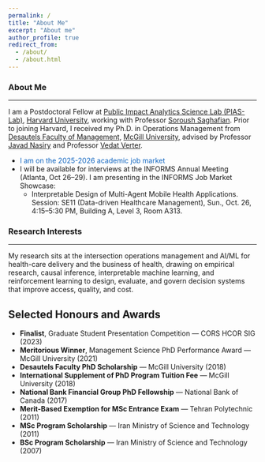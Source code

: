 ```yaml
---
permalink: /
title: "About Me"
excerpt: "About me"
author_profile: true
redirect_from: 
  - /about/
  - /about.html
---
```


### About Me 
___
I am a Postdoctoral Fellow at [Public Impact Analytics Science Lab (PIAS-Lab)](https://scholar.harvard.edu/saghafian/public-impact-analytics-science-lab-pias-lab-harvard), [Harvard University](https://www.harvard.edu/), working with Professor [Soroush Saghafian](https://www.hks.harvard.edu/faculty/soroush-saghafian). Prior to joining Harvard, I received my Ph.D. in Operations Management from [Desautels Faculty of Management](https://www.mcgill.ca/desautels/), [McGill University](https://www.mcgill.ca/), advised by Professor [Javad Nasiry](https://www.mcgill.ca/desautels/javad-nasiry) and Professor [Vedat Verter](https://smith.queensu.ca/faculty_and_research/faculty_list/verter-vedat.php).

* <span style="color:#1065c0"> I am on the 2025-2026 academic job market </span>   
* I will be available for interviews at the INFORMS Annual Meeting (Atlanta, Oct 26–29). I am presenting in the INFORMS Job Market Showcase:
  * Interpretable Design of Multi-Agent Mobile Health Applications. Session: SE11 (Data-driven Healthcare Management), Sun., Oct. 26, 4:15–5:30 PM, Building A, Level 3, Room A313.
<!--My doctoral thesis, entitled "An Analytical Framework for Mental Healthcare Operations Management", incorporates an interdisciplinary approach and integrates a diverse array of analytical tools ranging from empirical methods to machine learning techniques to distill complex insights from healthcare data.-->

### Research Interests
___
My research sits at the intersection operations management and AI/ML for health-care delivery and the business of health, drawing on empirical research, causal inference, interpretable machine learning, and reinforcement learning to design, evaluate,
and govern decision systems that improve access, quality, and cost.

<!---I am interested in healthcare management and health analytics. My research areas of interest include empirical methods and causal inference. In general, I employ data-driven models to acquire insightful understanding of the complex health systems.--->

<!---
layout: page
title: "Honours & Awards"
permalink: /awards/
--->
## Selected Honours and Awards
- **Finalist**, Graduate Student Presentation Competition — CORS HCOR SIG (2023)  
- **Meritorious Winner**, Management Science PhD Performance Award — McGill University (2021)  
- **Desautels Faculty PhD Scholarship** — McGill University (2018)  
- **International Supplement of PhD Program Tuition Fee** — McGill University (2018)  
- **National Bank Financial Group PhD Fellowship** — National Bank of Canada (2017)  
- **Merit-Based Exemption for MSc Entrance Exam** — Tehran Polytechnic (2011)  
- **MSc Program Scholarship** — Iran Ministry of Science and Technology (2011)  
- **BSc Program Scholarship** — Iran Ministry of Science and Technology (2007)

<!---
## Professional Memberships
- Institute for Operations Research and the Management Sciences (INFORMS)  
  – Manufacturing & Service Operations Management (MSOM)  
  – Health Applications Society (HAS)  
- Production and Operations Management Society (POMS)
-->
